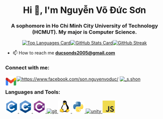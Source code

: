<h1 align="center">Hi 👋, I'm Nguyễn Võ Đức Sơn</h1>
<h3 align="center">A sophomore in Ho Chi Minh City University of Technology (HCMUT). My major is Computer Science.</h3>

<!-- <p align="left"> <img src="https://komarev.com/ghpvc/?username=nvdson2005&label=Profile%20views&color=0e75b6&style=flat" alt="nvdson2005" /> </p>

<p align="left"> <a href="https://github.com/ryo-ma/github-profile-trophy"><img src="https://github-profile-trophy.vercel.app/?username=nvdson2005" alt="nvdson2005" /></a> </p> -->
<div style="display: flex; justify-content: center; align-items: center;">
   <a href="https://github.com/anuraghazra/github-readme-stats">
      <img alt="Top Languages Card" src="https://github-readme-stats.vercel.app/api/top-langs/?username=nvdson2005&theme=dark&layout=compact" width="250">
   </a>
   <a href="https://github.com/anuraghazra/github-readme-stats">
      <img alt="GitHub Stats Card" src="https://github-readme-stats.vercel.app/api?username=nvdson2005&theme=dark" width="360">
   </a>
   <a href="https://git.io/streak-stats">
       <img src="https://streak-stats.demolab.com?user=nvdson2005&theme=dark" alt="GitHub Streak" width="340">
   </a>
</div>

<a href="https://github.com/anuraghazra/github-readme-stats">
   
</a>

- 📫 How to reach me **ducsonds2005@gmail.com**

<h3 align="left">Connect with me:</h3>
<a href="mailto:ducsonds2005@gmail.com">
  <img height="36" align="left" alt="Mail" src="gmail.png" />
</a>
<p align="left">
<a href="https://fb.com/https://www.facebook.com/son.nguyenvoduc/" target="blank"><img align="center" src="https://raw.githubusercontent.com/rahuldkjain/github-profile-readme-generator/master/src/images/icons/Social/facebook.svg" alt="https://www.facebook.com/son.nguyenvoduc/" height="30" width="40" /></a>
<a href="https://instagram.com/_s.shon" target="blank"><img align="center" src="https://raw.githubusercontent.com/rahuldkjain/github-profile-readme-generator/master/src/images/icons/Social/instagram.svg" alt="_s.shon" height="30" width="40" /></a>
</p>

<h3 align="left">Languages and Tools:</h3>
<p align="left"> <a href="https://www.cprogramming.com/" target="_blank" rel="noreferrer"> <img src="https://raw.githubusercontent.com/devicons/devicon/master/icons/c/c-original.svg" alt="c" width="40" height="40"/> </a> <a href="https://www.w3schools.com/cpp/" target="_blank" rel="noreferrer"> <img src="https://raw.githubusercontent.com/devicons/devicon/master/icons/cplusplus/cplusplus-original.svg" alt="cplusplus" width="40" height="40"/> </a> <a href="https://www.w3schools.com/cs/" target="_blank" rel="noreferrer"> <img src="https://raw.githubusercontent.com/devicons/devicon/master/icons/csharp/csharp-original.svg" alt="csharp" width="40" height="40"/> </a> <a href="https://git-scm.com/" target="_blank" rel="noreferrer"> <img src="https://www.vectorlogo.zone/logos/git-scm/git-scm-icon.svg" alt="git" width="40" height="40"/> </a> <a href="https://www.linux.org/" target="_blank" rel="noreferrer"> <img src="https://raw.githubusercontent.com/devicons/devicon/master/icons/linux/linux-original.svg" alt="linux" width="40" height="40"/> </a> <a href="https://www.python.org" target="_blank" rel="noreferrer"> <img src="https://raw.githubusercontent.com/devicons/devicon/master/icons/python/python-original.svg" alt="python" width="40" height="40"/> </a> <a href="https://unity.com/" target="_blank" rel="noreferrer"> <img src="https://www.vectorlogo.zone/logos/unity3d/unity3d-icon.svg" alt="unity" width="40" height="40"/> </a>
<img src="https://raw.githubusercontent.com/devicons/devicon/master/icons/javascript/javascript-original.svg" height='40' width='40'>

</p>

<a href="https://git.io/streak-stats">
  
</a>
